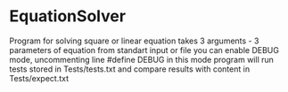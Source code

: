 # EquationSolver
Program for solving square or linear equation
takes 3 arguments - 3 parameters of equation from standart input or file
you can enable DEBUG mode, uncommenting line #define DEBUG
in this mode program will run tests stored in Tests/tests.txt and compare results with content in Tests/expect.txt
